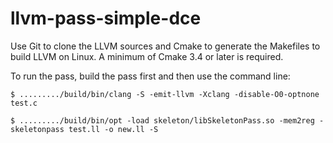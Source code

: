 # llvm-pass-simple-dce

Use Git to clone the LLVM sources and Cmake to generate the Makefiles to build LLVM on Linux. A minimum of Cmake 3.4 or later is required.

To run the pass, build the pass first and then use the command line:

```
$ ........./build/bin/clang -S -emit-llvm -Xclang -disable-O0-optnone test.c

$ ........./build/bin/opt -load skeleton/libSkeletonPass.so -mem2reg -skeletonpass test.ll -o new.ll -S
```